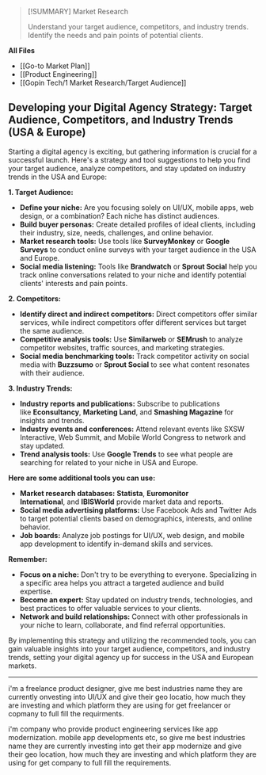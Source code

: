 
> [!SUMMARY] Market Research
> 
> 
> Understand your target audience, competitors, and industry trends. Identify the needs and pain points of potential clients.

**All Files**
 - [[Go-to Market Plan]]
 - [[Product Engineering]]
 - [[Gopin Tech/1 Market Research/Target Audience]]


## Developing your Digital Agency Strategy: Target Audience, Competitors, and Industry Trends (USA & Europe)

Starting a digital agency is exciting, but gathering information is crucial for a successful launch. Here's a strategy and tool suggestions to help you find your target audience, analyze competitors, and stay updated on industry trends in the USA and Europe:

**1. Target Audience:**

- **Define your niche:** Are you focusing solely on UI/UX, mobile apps, web design, or a combination? Each niche has distinct audiences.
- **Build buyer personas:** Create detailed profiles of ideal clients, including their industry, size, needs, challenges, and online behavior.
- **Market research tools:** Use tools like **SurveyMonkey** or **Google Surveys** to conduct online surveys with your target audience in the USA and Europe.
- **Social media listening:** Tools like **Brandwatch** or **Sprout Social** help you track online conversations related to your niche and identify potential clients' interests and pain points.

**2. Competitors:**

- **Identify direct and indirect competitors:** Direct competitors offer similar services, while indirect competitors offer different services but target the same audience.
- **Competitive analysis tools:** Use **Similarweb** or **SEMrush** to analyze competitor websites, traffic sources, and marketing strategies.
- **Social media benchmarking tools:** Track competitor activity on social media with **Buzzsumo** or **Sprout Social** to see what content resonates with their audience.

**3. Industry Trends:**

- **Industry reports and publications:** Subscribe to publications like **Econsultancy**, **Marketing Land**, and **Smashing Magazine** for insights and trends.
- **Industry events and conferences:** Attend relevant events like SXSW Interactive, Web Summit, and Mobile World Congress to network and stay updated.
- **Trend analysis tools:** Use **Google Trends** to see what people are searching for related to your niche in USA and Europe.

**Here are some additional tools you can use:**

- **Market research databases:** **Statista**, **Euromonitor International**, and **IBISWorld** provide market data and reports.
- **Social media advertising platforms:** Use Facebook Ads and Twitter Ads to target potential clients based on demographics, interests, and online behavior.
- **Job boards:** Analyze job postings for UI/UX, web design, and mobile app development to identify in-demand skills and services.

**Remember:**

- **Focus on a niche:** Don't try to be everything to everyone. Specializing in a specific area helps you attract a targeted audience and build expertise.
- **Become an expert:** Stay updated on industry trends, technologies, and best practices to offer valuable services to your clients.
- **Network and build relationships:** Connect with other professionals in your niche to learn, collaborate, and find referral opportunities.

By implementing this strategy and utilizing the recommended tools, you can gain valuable insights into your target audience, competitors, and industry trends, setting your digital agency up for success in the USA and European markets.


----

i'm a freelance product designer, give me best industries name they are currently onvesting into UI/UX and give their geo locatio, how much they are investing and which platform they are using for get freelancer or copmany to full fill the requirments.

i'm company who provide product engineering services like app modernization. mobile app developments etc, so give me best industries name they are currently investing into get their app modernize and give their geo location, how much they are investing and which platform they are using for get company to full fill the requirements.